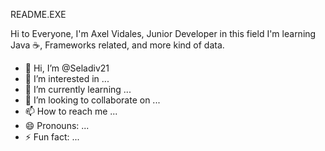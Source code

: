 README.EXE

Hi to Everyone, I'm Axel Vidales, Junior Developer in this field
I'm learning Java ☕, Frameworks related, and more kind of data.


- 👋 Hi, I’m @Seladiv21
- 👀 I’m interested in ...
- 🌱 I’m currently learning ...
- 💞️ I’m looking to collaborate on ...
- 📫 How to reach me ...
- 😄 Pronouns: ...
- ⚡ Fun fact: ...

